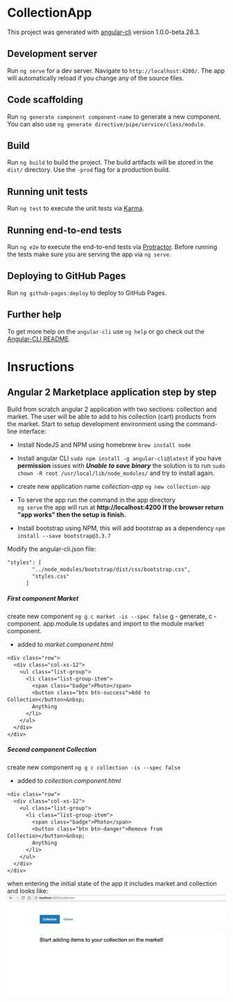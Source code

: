 # CollectionApp

This project was generated with [angular-cli](https://github.com/angular/angular-cli) version 1.0.0-beta.28.3.

## Development server
Run `ng serve` for a dev server. Navigate to `http://localhost:4200/`. The app will automatically reload if you change any of the source files.

## Code scaffolding

Run `ng generate component component-name` to generate a new component. You can also use `ng generate directive/pipe/service/class/module`.

## Build

Run `ng build` to build the project. The build artifacts will be stored in the `dist/` directory. Use the `-prod` flag for a production build.

## Running unit tests

Run `ng test` to execute the unit tests via [Karma](https://karma-runner.github.io).

## Running end-to-end tests

Run `ng e2e` to execute the end-to-end tests via [Protractor](http://www.protractortest.org/).
Before running the tests make sure you are serving the app via `ng serve`.

## Deploying to GitHub Pages

Run `ng github-pages:deploy` to deploy to GitHub Pages.

## Further help

To get more help on the `angular-cli` use `ng help` or go check out the [Angular-CLI README](https://github.com/angular/angular-cli/blob/master/README.md).


# Insructions
## Angular 2 Marketplace application step by step

Build from scratch angular 2 application with two sections: collection and market.
The user will be able to add to his collection (cart) products from the market.
Start to setup development environment using the command-line interface:

- Install NodeJS and NPM using homebrew `brew install node`
- Install angular CLI
`sudo npm install -g angular-cli@latest`
 if you  have **permission** issues with _**Unable to save binary**_ the solution is to run
`sudo chown -R root /usr/local/lib/node_modules/`
and try to install again.

- create new application name *collection-app* `ng new collection-app`

- To serve the app run the command in the app directory   
`ng serve`
the app will run at **http://localhost:4200**
**If the browser return "app works" then the setup is finish.**

- Install bootstrap using NPM, this will add bootstrap as a dependency 
`npm install --save bootstrap@3.3.7`

Modify the angular-cli.json file:
```
"styles": [
        "../node_modules/bootstrap/dist/css/bootstrap.css",
        "styles.css"
      ]
```

##### First component Market
create new component `ng g c market -is --spec false`
g - generate, c - component.
app.module.ts updates and import to the module market component.
- added to *market.component.html*
```
<div class="row">
  <div class="col-xs-12">
    <ul class="list-group">
      <li class="list-group-item">
        <span class="badge">Photo</span>
        <button class="btn btn-success">Add to Collection</button>&nbsp;
        Anything
      </li>
    </ul>
  </div>
</div>
```

##### Second component Collection
create new component `ng g c collection -is --spec false`
- added to *collection.component.html*
```
<div class="row">
  <div class="col-xs-12">
    <ul class="list-group">
      <li class="list-group-item">
        <span class="badge">Photo</span>
        <button class="btn btn-danger">Remove from Collection</button>&nbsp;
        Anything
      </li>
    </ul>
  </div>
</div>
```

when entering the initial state of the app it includes market and collection and looks like:
![alt text](https://github.com/VitaliAbramov/Angular2_Collection_App/blob/master/images/collection.png)
